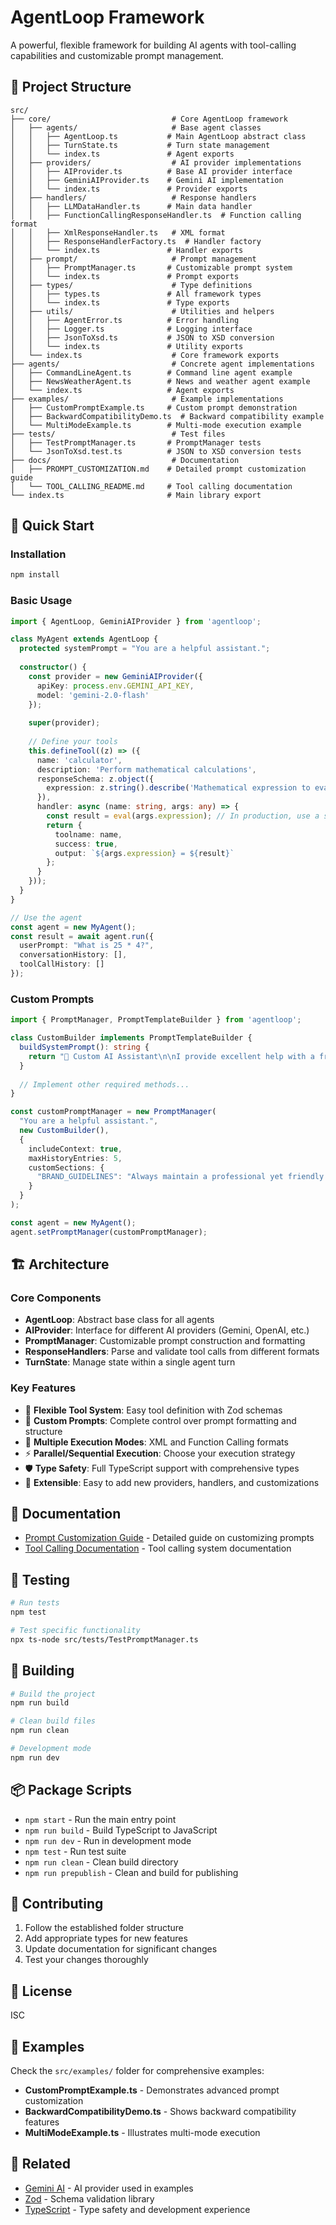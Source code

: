 # AgentLoop Framework

A powerful, flexible framework for building AI agents with tool-calling capabilities and customizable prompt management.

## 📁 Project Structure

```
src/
├── core/                           # Core AgentLoop framework
│   ├── agents/                     # Base agent classes
│   │   ├── AgentLoop.ts           # Main AgentLoop abstract class
│   │   ├── TurnState.ts           # Turn state management
│   │   └── index.ts               # Agent exports
│   ├── providers/                  # AI provider implementations
│   │   ├── AIProvider.ts          # Base AI provider interface
│   │   ├── GeminiAIProvider.ts    # Gemini AI implementation
│   │   └── index.ts               # Provider exports
│   ├── handlers/                   # Response handlers
│   │   ├── LLMDataHandler.ts      # Main data handler
│   │   ├── FunctionCallingResponseHandler.ts  # Function calling format
│   │   ├── XmlResponseHandler.ts   # XML format
│   │   ├── ResponseHandlerFactory.ts  # Handler factory
│   │   └── index.ts               # Handler exports
│   ├── prompt/                     # Prompt management
│   │   ├── PromptManager.ts       # Customizable prompt system
│   │   └── index.ts               # Prompt exports
│   ├── types/                      # Type definitions
│   │   ├── types.ts               # All framework types
│   │   └── index.ts               # Type exports
│   ├── utils/                      # Utilities and helpers
│   │   ├── AgentError.ts          # Error handling
│   │   ├── Logger.ts              # Logging interface
│   │   ├── JsonToXsd.ts           # JSON to XSD conversion
│   │   └── index.ts               # Utility exports
│   └── index.ts                    # Core framework exports
├── agents/                         # Concrete agent implementations
│   ├── CommandLineAgent.ts        # Command line agent example
│   ├── NewsWeatherAgent.ts        # News and weather agent example
│   └── index.ts                   # Agent exports
├── examples/                       # Example implementations
│   ├── CustomPromptExample.ts     # Custom prompt demonstration
│   ├── BackwardCompatibilityDemo.ts  # Backward compatibility example
│   └── MultiModeExample.ts        # Multi-mode execution example
├── tests/                          # Test files
│   ├── TestPromptManager.ts       # PromptManager tests
│   └── JsonToXsd.test.ts          # JSON to XSD conversion tests
├── docs/                           # Documentation
│   ├── PROMPT_CUSTOMIZATION.md    # Detailed prompt customization guide
│   └── TOOL_CALLING_README.md     # Tool calling documentation
└── index.ts                       # Main library export
```

## 🚀 Quick Start

### Installation

```bash
npm install
```

### Basic Usage

```typescript
import { AgentLoop, GeminiAIProvider } from 'agentloop';

class MyAgent extends AgentLoop {
  protected systemPrompt = "You are a helpful assistant.";
  
  constructor() {
    const provider = new GeminiAIProvider({
      apiKey: process.env.GEMINI_API_KEY,
      model: 'gemini-2.0-flash'
    });
    
    super(provider);
    
    // Define your tools
    this.defineTool((z) => ({
      name: 'calculator',
      description: 'Perform mathematical calculations',
      responseSchema: z.object({
        expression: z.string().describe('Mathematical expression to evaluate')
      }),
      handler: async (name: string, args: any) => {
        const result = eval(args.expression); // In production, use a safe math parser
        return {
          toolname: name,
          success: true,
          output: `${args.expression} = ${result}`
        };
      }
    }));
  }
}

// Use the agent
const agent = new MyAgent();
const result = await agent.run({
  userPrompt: "What is 25 * 4?",
  conversationHistory: [],
  toolCallHistory: []
});
```

### Custom Prompts

```typescript
import { PromptManager, PromptTemplateBuilder } from 'agentloop';

class CustomBuilder implements PromptTemplateBuilder {
  buildSystemPrompt(): string {
    return "🤖 Custom AI Assistant\n\nI provide excellent help with a friendly tone.";
  }
  
  // Implement other required methods...
}

const customPromptManager = new PromptManager(
  "You are a helpful assistant.",
  new CustomBuilder(),
  {
    includeContext: true,
    maxHistoryEntries: 5,
    customSections: {
      "BRAND_GUIDELINES": "Always maintain a professional yet friendly tone"
    }
  }
);

const agent = new MyAgent();
agent.setPromptManager(customPromptManager);
```

## 🏗️ Architecture

### Core Components

- **AgentLoop**: Abstract base class for all agents
- **AIProvider**: Interface for different AI providers (Gemini, OpenAI, etc.)
- **PromptManager**: Customizable prompt construction and formatting
- **ResponseHandlers**: Parse and validate tool calls from different formats
- **TurnState**: Manage state within a single agent turn

### Key Features

- 🔧 **Flexible Tool System**: Easy tool definition with Zod schemas
- 🎨 **Custom Prompts**: Complete control over prompt formatting and structure
- 🔄 **Multiple Execution Modes**: XML and Function Calling formats
- ⚡ **Parallel/Sequential Execution**: Choose your execution strategy
- 🛡️ **Type Safety**: Full TypeScript support with comprehensive types
- 🔗 **Extensible**: Easy to add new providers, handlers, and customizations

## 📖 Documentation

- [Prompt Customization Guide](src/docs/PROMPT_CUSTOMIZATION.md) - Detailed guide on customizing prompts
- [Tool Calling Documentation](src/docs/TOOL_CALLING_README.md) - Tool calling system documentation

## 🧪 Testing

```bash
# Run tests
npm test

# Test specific functionality
npx ts-node src/tests/TestPromptManager.ts
```

## 🔨 Building

```bash
# Build the project
npm run build

# Clean build files
npm run clean

# Development mode
npm run dev
```

## 📦 Package Scripts

- `npm start` - Run the main entry point
- `npm run build` - Build TypeScript to JavaScript
- `npm run dev` - Run in development mode
- `npm test` - Run test suite
- `npm run clean` - Clean build directory
- `npm run prepublish` - Clean and build for publishing

## 🤝 Contributing

1. Follow the established folder structure
2. Add appropriate types for new features
3. Update documentation for significant changes
4. Test your changes thoroughly

## 📄 License

ISC

## 🎯 Examples

Check the `src/examples/` folder for comprehensive examples:

- **CustomPromptExample.ts** - Demonstrates advanced prompt customization
- **BackwardCompatibilityDemo.ts** - Shows backward compatibility features
- **MultiModeExample.ts** - Illustrates multi-mode execution

## 🔗 Related

- [Gemini AI](https://ai.google.dev/) - AI provider used in examples
- [Zod](https://zod.dev/) - Schema validation library
- [TypeScript](https://www.typescriptlang.org/) - Type safety and development experience